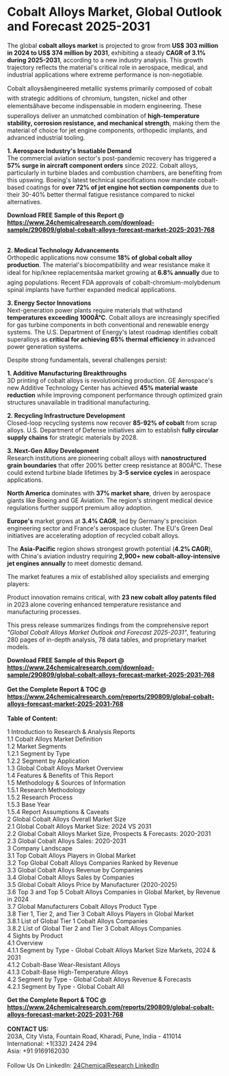 <h1>Cobalt Alloys Market, Global Outlook and Forecast 2025-2031</h1><p>The global <strong>cobalt alloys market</strong> is projected to grow from <strong>US$ 303 million in 2024 to US$ 374 million by 2031</strong>, exhibiting a steady <strong>CAGR of 3.1% during 2025-2031</strong>, according to a new industry analysis. This growth trajectory reflects the material's critical role in aerospace, medical, and industrial applications where extreme performance is non-negotiable.</p><p>Cobalt alloysâengineered metallic systems primarily composed of cobalt with strategic additions of chromium, tungsten, nickel and other elementsâhave become indispensable in modern engineering. These superalloys deliver an unmatched combination of <strong>high-temperature stability, corrosion resistance, and mechanical strength</strong>, making them the material of choice for jet engine components, orthopedic implants, and advanced industrial tooling.</p><p><strong>1. Aerospace Industry's Insatiable Demand</strong><br>
The commercial aviation sector's post-pandemic recovery has triggered a <strong>57% surge in aircraft component orders</strong> since 2022. Cobalt alloys, particularly in turbine blades and combustion chambers, are benefiting from this upswing. Boeing's latest technical specifications now mandate cobalt-based coatings for <strong>over 72% of jet engine hot section components</strong> due to their 30-40% better thermal fatigue resistance compared to nickel alternatives.</p><div><b>Download FREE Sample of this Report @ 
            <a href="https://www.24chemicalresearch.com/download-sample/290809/global-cobalt-alloys-forecast-market-2025-2031-768">
            https://www.24chemicalresearch.com/download-sample/290809/global-cobalt-alloys-forecast-market-2025-2031-768</a></b></div><br><p><strong>2. Medical Technology Advancements</strong><br>
Orthopedic applications now consume <strong>18% of global cobalt alloy production</strong>. The material's biocompatibility and wear resistance make it ideal for hip/knee replacementsâa market growing at <strong>6.8% annually</strong> due to aging populations. Recent FDA approvals of cobalt-chromium-molybdenum spinal implants have further expanded medical applications.</p><p><strong>3. Energy Sector Innovations</strong><br>
Next-generation power plants require materials that withstand <strong>temperatures exceeding 1000Â°C</strong>. Cobalt alloys are increasingly specified for gas turbine components in both conventional and renewable energy systems. The U.S. Department of Energy's latest roadmap identifies cobalt superalloys as <strong>critical for achieving 65% thermal efficiency</strong> in advanced power generation systems.</p><p>Despite strong fundamentals, several challenges persist:</p><p><strong>1. Additive Manufacturing Breakthroughs</strong><br>
3D printing of cobalt alloys is revolutionizing production. GE Aerospace's new Additive Technology Center has achieved <strong>45% material waste reduction</strong> while improving component performance through optimized grain structures unavailable in traditional manufacturing.</p><p><strong>2. Recycling Infrastructure Development</strong><br>
Closed-loop recycling systems now recover <strong>85-92% of cobalt</strong> from scrap alloys. U.S. Department of Defense initiatives aim to establish <strong>fully circular supply chains</strong> for strategic materials by 2028.</p><p><strong>3. Next-Gen Alloy Development</strong><br>
Research institutions are pioneering cobalt alloys with <strong>nanostructured grain boundaries</strong> that offer 200% better creep resistance at 800Â°C. These could extend turbine blade lifetimes by <strong>3-5 service cycles</strong> in aerospace applications.</p><p><strong>North America</strong> dominates with <strong>37% market share</strong>, driven by aerospace giants like Boeing and GE Aviation. The region's stringent medical device regulations further support premium alloy adoption.</p><p><strong>Europe's</strong> market grows at <strong>3.4% CAGR</strong>, led by Germany's precision engineering sector and France's aerospace cluster. The EU's Green Deal initiatives are accelerating adoption of recycled cobalt alloys.</p><p>The <strong>Asia-Pacific</strong> region shows strongest growth potential (<strong>4.2% CAGR</strong>), with China's aviation industry requiring <strong>2,900+ new cobalt-alloy-intensive jet engines annually</strong> to meet domestic demand.</p><p>The market features a mix of established alloy specialists and emerging players:</p><p>Product innovation remains critical, with <strong>23 new cobalt alloy patents filed</strong> in 2023 alone covering enhanced temperature resistance and manufacturing processes.</p><p>This press release summarizes findings from the comprehensive report <em>"Global Cobalt Alloys Market Outlook and Forecast 2025-2031"</em>, featuring 280 pages of in-depth analysis, 78 data tables, and proprietary market models.</p><div><b>Download FREE Sample of this Report @ 
            <a href="https://www.24chemicalresearch.com/download-sample/290809/global-cobalt-alloys-forecast-market-2025-2031-768">
            https://www.24chemicalresearch.com/download-sample/290809/global-cobalt-alloys-forecast-market-2025-2031-768</a></b></div><br><div><b>Get the Complete Report & TOC @ 
            <a href="https://www.24chemicalresearch.com/reports/290809/global-cobalt-alloys-forecast-market-2025-2031-768">
            https://www.24chemicalresearch.com/reports/290809/global-cobalt-alloys-forecast-market-2025-2031-768</a></b></div><br>
            <b>Table of Content:</b><p>1 Introduction to Research & Analysis Reports<br />
 1.1 Cobalt Alloys Market Definition<br />
 1.2 Market Segments<br />
 1.2.1 Segment by Type<br />
 1.2.2 Segment by Application<br />
 1.3 Global Cobalt Alloys Market Overview<br />
 1.4 Features & Benefits of This Report<br />
 1.5 Methodology & Sources of Information<br />
 1.5.1 Research Methodology<br />
 1.5.2 Research Process<br />
 1.5.3 Base Year<br />
 1.5.4 Report Assumptions & Caveats<br />
2 Global Cobalt Alloys Overall Market Size<br />
 2.1 Global Cobalt Alloys Market Size: 2024 VS 2031<br />
 2.2 Global Cobalt Alloys Market Size, Prospects & Forecasts: 2020-2031<br />
 2.3 Global Cobalt Alloys Sales: 2020-2031<br />
3 Company Landscape<br />
 3.1 Top Cobalt Alloys Players in Global Market<br />
 3.2 Top Global Cobalt Alloys Companies Ranked by Revenue<br />
 3.3 Global Cobalt Alloys Revenue by Companies<br />
 3.4 Global Cobalt Alloys Sales by Companies<br />
 3.5 Global Cobalt Alloys Price by Manufacturer (2020-2025)<br />
 3.6 Top 3 and Top 5 Cobalt Alloys Companies in Global Market, by Revenue in 2024<br />
 3.7 Global Manufacturers Cobalt Alloys Product Type<br />
 3.8 Tier 1, Tier 2, and Tier 3 Cobalt Alloys Players in Global Market<br />
 3.8.1 List of Global Tier 1 Cobalt Alloys Companies<br />
 3.8.2 List of Global Tier 2 and Tier 3 Cobalt Alloys Companies<br />
4 Sights by Product<br />
 4.1 Overview<br />
 4.1.1 Segment by Type - Global Cobalt Alloys Market Size Markets, 2024 & 2031<br />
 4.1.2 Cobalt-Base Wear-Resistant Alloys<br />
 4.1.3 Cobalt-Base High-Temperature Alloys<br />
 4.2 Segment by Type - Global Cobalt Alloys Revenue & Forecasts<br />
 4.2.1 Segment by Type - Global Cobalt All</p><div><b>Get the Complete Report & TOC @ 
            <a href="https://www.24chemicalresearch.com/reports/290809/global-cobalt-alloys-forecast-market-2025-2031-768">
            https://www.24chemicalresearch.com/reports/290809/global-cobalt-alloys-forecast-market-2025-2031-768</a></b></div><br><b>CONTACT US:</b><br>
            203A, City Vista, Fountain Road, Kharadi, Pune, India - 411014<br>
            International: +1(332) 2424 294<br>
            Asia: +91 9169162030 <br><br>
            Follow Us On LinkedIn: <a href="https://www.linkedin.com/company/24chemicalresearch/">24ChemicalResearch LinkedIn</a>